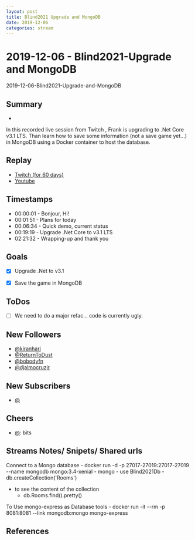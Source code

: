```yaml
---
layout: post
title: Blind2021 Upgrade and MongoDB
date: 2019-12-06
categories: stream
---
```



# 2019-12-06 - Blind2021-Upgrade and MongoDB

2019-12-06-Blind2021-Upgrade-and-MongoDB

## Summary
-

In this recorded live session from Twitch , Frank is upgrading to .Net Core v3.1 LTS. Than learn how to save some information (not a save game yet...) in MongoDB using a Docker container to host the database.

## Replay


- [Twitch (for 60 days)](https://www.twitch.tv/videos/517821028)
- [Youtube](https://youtu.be/pbLZyXXKi4M)


## Timestamps


- 00:00:01 - Bonjour, Hi!
- 00:01:51 - Plans for today
- 00:06:34 - Quick demo, current status
- 00:19:19 - Upgrade .Net Core to v3.1 LTS
- 02:21:32 - Wrapping-up and thank you 


Goals
-----

- [X] Upgrade .Net to v3.1
- [X] Save the game in MongoDB


ToDos
-----
- [ ] We need to do a major refac... code is currently ugly.


New Followers
-------------

- [@kiranhari](https://www.twitch.tv/kiranhari)
- [@ReturnToDust](https://www.twitch.tv/ReturnToDust)
- [@bobodyfn](https://www.twitch.tv/bobodyfn)
- [@djalmocruzjr](https://www.twitch.tv/djalmocruzjr)

New Subscribers
---------------

- [@](https://www.twitch.tv/)



Cheers
------

- [@](https://www.twitch.tv/):  bits



Streams Notes/ Snipets/ Shared urls
-----------------------------------

Connect to a Mongo database
    - docker run -d -p 27017-27019:27017-27019 --name mongodb mongo:3.4-xenial
    - mongo
    - use Blind2021Db 
    - db.createCollection('Rooms') 

- to see the content of the collection
    - db.Rooms.find().pretty() 

To Use mongo-express as Database tools
    - docker run -it --rm -p 8081:8081 --link mongodb:mongo mongo-express


References
----------

